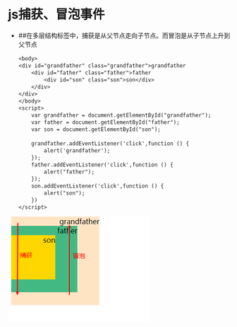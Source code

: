 # js捕获、冒泡事件
  - ##在多层结构标签中，捕获是从父节点走向子节点。而冒泡是从子节点上升到父节点

		<body>
		<div id="grandfather" class="grandfather">grandfather
		    <div id="father" class="father">father
		        <div id="son" class="son">son</div>
		    </div>
		</div>
		</body>
		<script>
		    var grandfather = document.getElementById("grandfather");
		    var father = document.getElementById("father");
		    var son = document.getElementById("son");
		
		    grandfather.addEventListener('click',function () {
		        alert('grandfather');
		    });
		    father.addEventListener('click',function () {
		        alert("father");
		    });
		    son.addEventListener('click',function () {
		        alert("son");
		    })
		</script>
![图片](images/js事件冒泡.png)
    
    